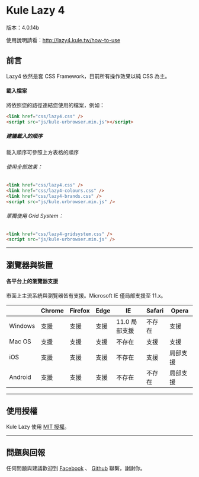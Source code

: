 Kule Lazy 4
=============

版本：4.0.14b

使用說明請看：http://lazy4.kule.tw/how-to-use

## 前言
Lazy4 依然是套 CSS Framework，目前所有操作效果以純 CSS 為主。

#### 載入檔案

將依照您的路徑連結您使用的檔案，例如：

```html
<link href="css/lazy4.css" />
<script src="js/kule-urbrowser.min.js"></script>
```

##### 建議載入的順序
載入順序可參照上方表格的順序
###### 使用全部效果：

```html
<link href="css/lazy4.css" />
<link href="css/lazy4-colours.css" />
<link href="css/lazy4-brands.css" />
<script src="js/kule.urbrowser.min.js" />
```

###### 單獨使用 Grid System：

```html
<link href="css/lazy4-gridsystem.css" />
<script src="js/kule-urbrowser.min.js" />
```
---

## 瀏覽器與裝置

#### 各平台上的瀏覽器支援

市面上主流系統與瀏覽器皆有支援。Microsoft IE 僅局部支援至 11.x。

|   |Chrome|Firefox|Edge|IE|Safari|Opera|
|---|---|---|---|---|---|---|
|Windows|支援|支援|支援|11.0 局部支援|不存在|支援|
|Mac OS|支援|支援|支援|不存在|支援|支援|
|iOS|支援|支援|支援|不存在|支援|局部支援|
|Android|支援|支援|支援|不存在|不存在|局部支援|

---

## 使用授權
Kule Lazy 使用 [MIT 授權](https://github.com/kuletw/lazy/blob/master/LICENSE)。

---

## 問題與回報
任何問題與建議歡迎到 [Facebook](https://www.facebook.com/kule.tw) 、 [Github](https://github.com/kuletw/lazy) 聯繫，謝謝你。

